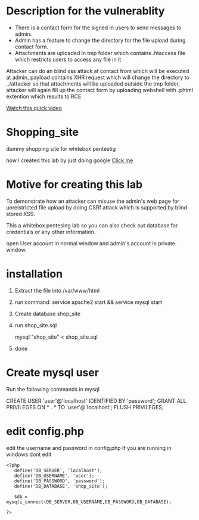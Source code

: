 # Description for the vulnerablity
- There is a contact form for the signed in users to send messages to admin. 
- Admin has a feature to change the directory for the file upload during contact form.
- Attachments are uploaded in tmp folder which contains .htaccess file which restricts users to access any file in it

Attacker can do an blind xss attack at contact from which will be executed at admin, payload contains XHR request which will change the directory to ../attacker so that attachments will be uploaded outside the tmp folder, attacker will again fill up the contact form by uploading webshell with .phtml extention which results to RCE

[Watch this quick video](https://www.youtube.com/watch?v=mJTrXnzoXII)

# Shopping_site
dummy shopping site for whitebox pentestig

how I created this lab by just doing google
[Click me](https://www.youtube.com/watch?v=tc_GwgdVx5k)

# Motive for creating this lab
To demonstrate how an attacker can misuse the admin's web page for unreistricted file upload by doing CSRf attack which is supported by blind stored XSS.

This a whitebox pentesing lab so you can also check out database for credentials or any other information.

open User account in normal window and admin's account in private window.

# installation
1. Extract the file into /var/www/html
2. run command:    service apache2 start && service mysql start
3. Create database shop_site
4. run shop_site.sql

   mysql "shop_site" < shop_site.sql
5. done

# Create mysql user
Run the following commands in mysql

CREATE USER 'user'@'localhost' IDENTIFIED BY 'password';
GRANT ALL PRIVILEGES ON * . * TO 'user'@'localhost';
FLUSH PRIVILEGES;


# edit config.php
edit the username and password in config.php
If you are running in windows dont edit
```
<?php
   define('DB_SERVER', 'localhost');
   define('DB_USERNAME', 'user');
   define('DB_PASSWORD', 'password');
   define('DB_DATABASE', 'shop_site');

   $db = mysqli_connect(DB_SERVER,DB_USERNAME,DB_PASSWORD,DB_DATABASE);

?>
```
